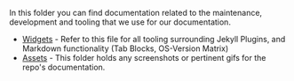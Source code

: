 
In this folder you can find documentation related to the maintenance,
development and tooling that we use for our documentation.

- [Widgets](./WIDGETS.md) - Refer to this file for all tooling surrounding
  Jekyll Plugins, and Markdown functionality (Tab Blocks, OS-Version Matrix)
- [Assets](./assets) - This folder holds any screenshots or pertinent gifs for
  the repo's documentation.
